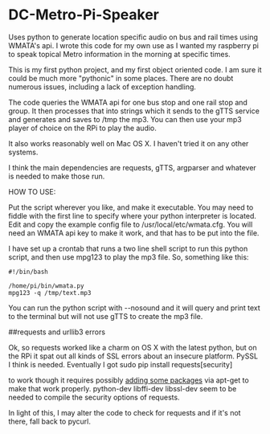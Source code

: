 # DC-Metro-Pi-Speaker
Uses python to generate location specific audio on bus and rail times using WMATA's api.
I wrote this code for my own use as I wanted my raspberry pi to speak topical Metro information in the morning
at specific times.

This is my first python project, and my first object oriented code. I am sure it could be much more "pythonic" in some 
places.  There are no doubt numerous issues, including a lack of exception handling.

The code queries the WMATA api for one bus stop and one rail stop and group. It then processes that into strings which it sends to the gTTS service and generates and saves to /tmp the mp3. You can then use your mp3 player of choice on the RPi to play the audio.

It also works reasonably well on Mac OS X. I haven't tried it on any other systems.

I think the main dependencies are requests, gTTS, argparser and whatever is needed to make those run.

HOW TO USE:

Put the script wherever you like, and make it executable. You may need to fiddle with the first line to specify where your python interpreter is located.
Edit and copy the example config file to /usr/local/etc/wmata.cfg. You will need an WMATA api key to make it work, and that has to be put into the file.

I have set up a crontab that runs a two line shell script to run this python script, and then use mpg123 to play the mp3 file. So, something like this:

	#!/bin/bash

	/home/pi/bin/wmata.py
	mpg123 -q /tmp/text.mp3

You can run the python script with --nosound and it will query and print text to the terminal but will not use gTTS to create the mp3 file.

##requests and urllib3 errors

Ok, so requests worked like a charm on OS X with the latest python, but on the RPi it spat out all kinds of SSL errors about an insecure platform. PySSL I think is needed. Eventually I got 
	sudo pip install requests[security]

to work though it requires possibly [adding some packages](http://stackoverflow.com/questions/29099404/ssl-insecureplatform-error-when-using-requests-package) via apt-get to make that work properly. python-dev libffi-dev libssl-dev seem to be needed to compile the security options of requests.

In light of this, I may alter the code to check for requests and if it's not there, fall back to pycurl.



